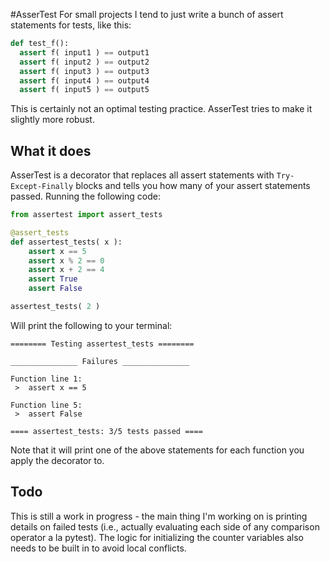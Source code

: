 #AsserTest
For small projects I tend to just write a bunch of assert statements for tests, like this:

```python
def test_f():
  assert f( input1 ) == output1
  assert f( input2 ) == output2
  assert f( input3 ) == output3
  assert f( input4 ) == output4
  assert f( input5 ) == output5
```

This is certainly not an optimal testing practice. AsserTest tries to make it slightly more robust.

## What it does
AsserTest is a decorator that replaces all assert statements with `Try-Except-Finally` blocks and tells you how many of your assert statements passed. Running the following code:

```python
from assertest import assert_tests

@assert_tests
def assertest_tests( x ):
    assert x == 5
    assert x % 2 == 0
    assert x + 2 == 4
    assert True
    assert False

assertest_tests( 2 )
```

Will print the following to your terminal:

```
======== Testing assertest_tests ========

_______________ Failures _______________

Function line 1:
 >	assert x == 5

Function line 5:
 >	assert False

==== assertest_tests: 3/5 tests passed ====
```

Note that it will print one of the above statements for each function you apply the decorator to.

## Todo
This is still a work in progress - the main thing I'm working on is printing details on failed tests (i.e., actually evaluating each side of any comparison operator a la pytest). The logic for initializing the counter variables also needs to be built in to avoid local conflicts.
